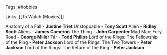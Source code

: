 Tags: #hobbies 

Links: 
[[To Watch (Movies)]]

Anatomy of a Fall - **Justine Triet**
Unstoppable - **Tony Scott**
Alien - **Ridley Scott**
Aliens - **James Cameron**
The Thing - **John Carpenter**
Mad Max: Fury Road - **George Miller**
Tár - **Todd Philips**
Lord of the Rings: The Fellowship of the Ring - **Peter Jackson**
Lord of the Rings: The Two Towers - **Peter Jackson**
Lord of the Rings: The Return of the King - **Peter Jackson**



